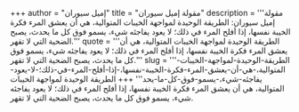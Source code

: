 +++
author = "إميل سيوران"
title = "مقولة إميل سيوران"
description = '''مقولة إميل سيوران: الطريقة الوحيدة لمواجهة الخيبات المتوالية، هي أن يعشق المرء فكرة الخيبة نفسها، إذا أفلح المرء في ذلك؛ لا يعود يفاجئه شيء، يسمو فوق كل ما يحدث، يصبح الضحية التي لا تقهر.'''
quote = '''الطريقة الوحيدة لمواجهة الخيبات المتوالية، هي أن يعشق المرء فكرة الخيبة نفسها، إذا أفلح المرء في ذلك؛ لا يعود يفاجئه شيء، يسمو فوق كل ما يحدث، يصبح الضحية التي لا تقهر.'''
slug = '''الطريقة-الوحيدة-لمواجهة-الخيبات-المتوالية،-هي-أن-يعشق-المرء-فكرة-الخيبة-نفسها،-إذا-أفلح-المرء-في-ذلك؛-لا-يعود-يفاجئه-شيء،-يسمو-فوق-كل-ما-يحد'''
+++
الطريقة الوحيدة لمواجهة الخيبات المتوالية، هي أن يعشق المرء فكرة الخيبة نفسها، إذا أفلح المرء في ذلك؛ لا يعود يفاجئه شيء، يسمو فوق كل ما يحدث، يصبح الضحية التي لا تقهر.
